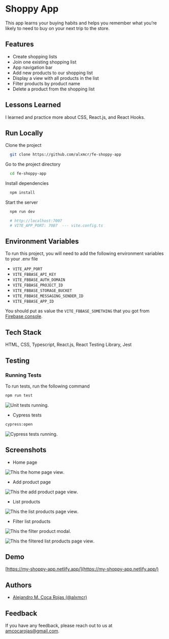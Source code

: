 
# Shoppy App

This app learns your buying habits and helps you remember what you’re likely to need to buy on your next trip to the store.

## Features

- Create shopping lists
- Join one existing shopping list
- App navigation bar
- Add new products to our shopping list
- Display a view with all products in the list
- Filter products by product name
- Delete a product from the shopping list

  
## Lessons Learned

I learned and practice more about CSS, React.js, and React Hooks.

## Run Locally

Clone the project

```bash
  git clone https://github.com/alxmcr/fe-shoppy-app
```

Go to the project directory

```bash
  cd fe-shoppy-app
```

Install dependencies

```bash
  npm install
```

Start the server

```bash
  npm run dev

  # http://localhost:7007 
  # VITE_APP_PORT: 7007  --- vite.config.ts
```
  
## Environment Variables

To run this project, you will need to add the following environment variables to your .env file

- `VITE_APP_PORT`
- `VITE_FBBASE_API_KEY`
- `VITE_FBBASE_AUTH_DOMAIN`
- `VITE_FBBASE_PROJECT_ID`
- `VITE_FBBASE_STORAGE_BUCKET`
- `VITE_FBBASE_MESSAGING_SENDER_ID`
- `VITE_FBBASE_APP_ID`

You should put as value the `VITE_FBBASE_SOMETHING` that you got from [Firebase console](https://console.firebase.google.com/).

  
## Tech Stack

HTML, CSS, Typescript, React.js, React Testing Library, Jest

## Testing

### Running Tests

To run tests, run the following command

```bash
npm run test
```

![Unit tests running](https://res.cloudinary.com/images-alex-projects/image/upload/v1709658461/Portfolio/assets-shoppy-app/testing/react-testing-library-jest_qxczjw.png "Unit tests running").


- Cypress tests

```bash
cypress:open
```

![Cypress tests running](https://res.cloudinary.com/images-alex-projects/image/upload/v1709658460/Portfolio/assets-shoppy-app/testing/testing-cypress_ragpd7.png "Cypress tests running").


## Screenshots

- Home page

![This the home page view](https://res.cloudinary.com/images-alex-projects/image/upload/v1709656838/Portfolio/assets-shoppy-app/home-page_qymap3.png "Home page screenshot").

- Add product page

![This the add product page view](https://res.cloudinary.com/images-alex-projects/image/upload/v1709656837/Portfolio/assets-shoppy-app/add-product-page_sbb2oy.png "add product page screenshot").

- List products

![This the list products page view](https://res.cloudinary.com/images-alex-projects/image/upload/v1709656838/Portfolio/assets-shoppy-app/product-list-page_yosllx.png "list products page screenshot").

- Filter list products

![This the filter product modal](https://res.cloudinary.com/images-alex-projects/image/upload/v1709656837/Portfolio/assets-shoppy-app/filter-products_cxmpde.png "filter products modal screenshot").

![This the filtered list products page view](https://res.cloudinary.com/images-alex-projects/image/upload/v1709656837/Portfolio/assets-shoppy-app/filter-product-results_vnhae0.png "filtered list products page screenshot").
  
## Demo

[https://my-shoppy-app.netlify.app/](https://my-shoppy-app.netlify.app/)

## Authors

- [Alejandro M. Coca Rojas (@alxmcr)](https://www.github.com/alxmcr)

## Feedback

If you have any feedback, please reach out to us at amcocarojas@gmail.com.

  
